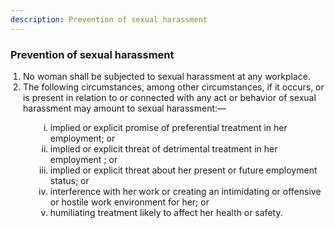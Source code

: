 ```yaml
---
description: Prevention of sexual harassment
---
```

<style>
    ol.outer-list {
        list-style-type: decimal;
        margin-left: 0; /* Remove default indentation */
        padding-left: 20px; /* Add custom indentation */
    }

    ol.outer-list ol.inner-list {
        list-style-type: lower-roman;
        margin-left: 20px; /* Add indentation */
    }

</style>

### Prevention of sexual harassment

<ol class="outer-list">
<li> No woman shall be subjected to sexual harassment at any workplace. </li>
<li> The following circumstances, among other circumstances, if it occurs, or is present in relation to or connected with any act or behavior of sexual harassment may amount to sexual harassment:— </li>
    <ol class="inner-list">
    <li> implied or explicit promise of preferential treatment in her employment; or </li>
    <li> implied or explicit threat of detrimental treatment in her employment ; or </li>
    <li> implied or explicit threat about her present or future employment status; or </li>
    <li> interference with her work or creating an intimidating or offensive or hostile work environment for her; or </li>
    <li> humiliating treatment likely to affect her health or safety. </li>
    </ol>
</ol>
